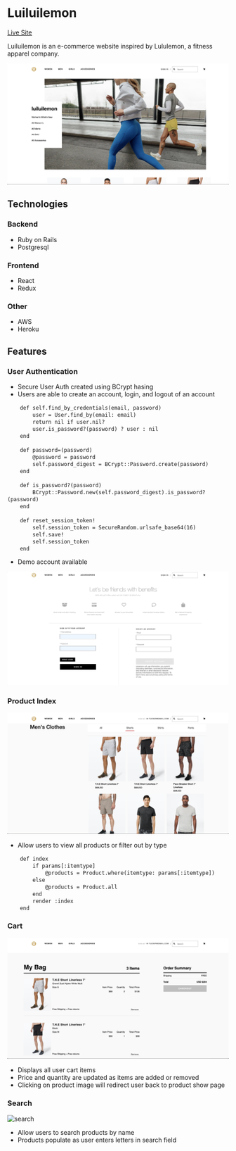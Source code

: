 # Luiluilemon

[Live Site](https://luiluilemon.herokuapp.com/#/)

Luiluilemon is an e-commerce website inspired by Lululemon, a fitness apparel company. 

![splash](./screenshots/splash.png)

## Technologies

### Backend
  * Ruby on Rails
  * Postgresql
### Frontend
  * React
  * Redux
### Other
  * AWS
  * Heroku

## Features 

### User Authentication
  * Secure User Auth created using BCrypt hasing
  * Users are able to create an account, login, and logout of an account 
  
```
    def self.find_by_credentials(email, password)
        user = User.find_by(email: email)
        return nil if user.nil?
        user.is_password?(password) ? user : nil
    end

    def password=(password)
        @password = password
        self.password_digest = BCrypt::Password.create(password)    
    end

    def is_password?(password)
        BCrypt::Password.new(self.password_digest).is_password?(password)
    end

    def reset_session_token!
        self.session_token = SecureRandom.urlsafe_base64(16)
        self.save!
        self.session_token
    end
```
  * Demo account available
  
![](screenshots/demo-login.gif)

### Product Index 

![productidx](./screenshots/productIdx.png)
  * Allow users to view all products or filter out by type
     
```
    def index
        if params[:itemtype]
            @products = Product.where(itemtype: params[:itemtype])
        else
            @products = Product.all
        end
        render :index
    end
```

### Cart

![cart](./screenshots/cart.png)

 * Displays all user cart items
 * Price and quantity are updated as items are added or removed
 * Clicking on product image will redirect user back to product show page
 
### Search

![search](./screenshots/search.gif)

 * Allow users to search products by name 
 * Products populate as user enters letters in search field

